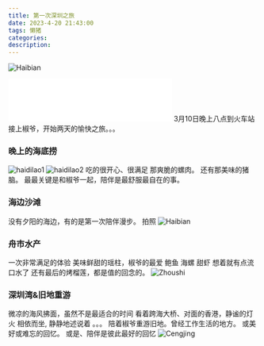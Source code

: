 ```yaml
---
title: 第一次深圳之旅
date: 2023-4-20 21:43:00
tags: 懒猪
categories:
description:
---
```

![Haibian](/images/2023/ShenZhen1.jpeg)
<iframe frameborder="no" border="0" marginwidth="0" marginheight="0" width=330 height=86 src="//music.163.com/outchain/player?type=2&id=1448422465&auto=1&height=66"></iframe>
3月10日晚上八点到火车站接上椒爷，开始两天的愉快之旅。。。
<!--more-->

### 晚上的海底捞
![haidilao1](/images/2023/haidilao1.jpeg)
![haidilao2](/images/2023/haidilao2.jpeg)
吃的很开心、很满足
那爽脆的螺肉。
还有那美味的猪脑。
最最关键是和椒爷一起，陪伴是最舒服最自在的事。

### 海边沙滩
没有夕阳的海边，有的是第一次陪伴漫步。
拍照
![Haibian](/images/2023/haibian2.jpeg)

### 舟市水产
一次非常满足的体验
美味鲜甜的瑶柱，椒爷的最爱
鲍鱼
海螺
甜虾
想着就有点流口水了
还有最后的烤榴莲，都是值的回念的。
![Zhoushi](/images/2023/zhoushanshuican.jpeg)

### 深圳湾&旧地重游 
微凉的海风拂面，虽然不是最适合的时间
看着跨海大桥、对面的香港，静谧的灯火
相依而坐, 静静地述说着
。。。
陪着椒爷重游旧地。曾经工作生活的地方。
或美好或难忘的回忆。
或是、陪伴是彼此最好的回忆
![Cengjing](/images/2023/chongyoujiudi.jpeg)
